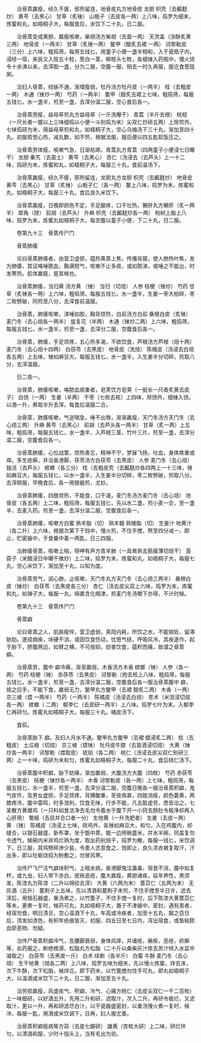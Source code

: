 <!-- { "loadSidebar": true } -->
　　治骨蒸羸瘦，经久不瘥，邪热留连，地骨皮丸方地骨皮 龙胆 枳壳（去瓤麸炒） 黄芩（去黑心） 甘草（炙锉） 山栀子（去皮各一两）上八味，捣罗为细末，炼蜜和丸，如梧桐子大，每服食后，米饮下二十丸，日二服。

　　治骨蒸变成黄胆，羸瘦咳嗽，柴胡汤方柴胡（去苗一两） 天灵盖（涂酥炙黄三两） 地骨皮（一两半） 甘草（炙锉一两） 鳖甲（醋炙去裙 一两） 诃黎勒皮（三分）上六味，粗捣筛，每用五钱匕，用童子小便一盏半相和，入于瓷瓶子内，浸经一宿，来辰又入豉五十粒，葱白一茎，柳枝头七枚，各细锉入药瓶中，慢火烧令十余沸以来，去滓取一盏，分为二服，空腹一服，相去一时久再服，服讫食葱豉粥。

　　治妇人骨蒸，经脉不通，渐增瘦弱，牡丹汤方牡丹皮（一两半） 桂（去粗皮一两） 木通（锉炒一两） 芍药（一两半） 鳖甲（醋炙去裙上七味，粗捣筛，每服五钱匕，水一盏半，煎至一盏，去滓分温二服，空心食后各一。

　　治骨蒸劳瘦，益母草煎丸方益母草（一斤洗曝干） 青蒿（半斤去根） 桃枝（一尺长者一握以上三味细捣以小便一斗别捣为末）尖双仁炒研五两）上除煎外，七味捣研为末，用益母草煎和丸，如梧桐子大，空心乌梅汤下三十丸，渐加至四十丸，初服若觉心热，减丸数，如不热，根据法服，服后便以四五匙软饭压之。

　　治骨蒸劳体瘦，咳嗽气急，日渐枯瘁。青蒿丸方青蒿（四两童子小便浸七日曝干） 龙胆 秦艽（去苗土） 黄芩（去黑心） 杏仁（汤浸去（去芦头）上一十二味，捣研为末，炼蜜和丸，如梧桐子大，每服三十丸，食前温汤下。

　　治骨蒸羸瘦，经久不瘥，邪热留连，龙胆丸方龙胆 枳壳（去瓤麸炒） 地骨皮 黄芩（去黑心） 甘草（炙锉） 山栀子仁（各一两） 鳖上八味，捣罗为末，炼蜜和丸，如梧桐子大，每服三十丸，食后良久米饮下。

　　治骨蒸羸瘦，日晚即颜色不定，手足酸疼，口干壮热，獭肝丸方獭肝（炙一两半） 犀角（镑） 前胡（去芦头） 升麻 枳壳（去瓤麸炒各一两） 柏树上脂上八味，捣罗为末，炼蜜丸如梧桐子大，每空腹以童子小便，下二十丸，日二服。

　　卷第九十三　骨蒸传尸门

　　骨蒸肺痿

　　论曰骨蒸肺痿者，由营卫虚损，蕴热熏蒸上焦，传播肓膜，使人肺热叶焦，发为肺痿，其证咯唾脓血，胸满短气，咳嗽不止多痰，或如脓涕，或唾之不能出，时发寒热。肌体羸瘦，是其候也。

　　治骨蒸肺痿，当归黄 汤方黄 （锉） 当归（切焙） 人参 桔梗（锉炒） 芍药 甘草（炙锉各一两）上六味，粗捣筛，每服五钱匕，水一盏半，生姜一枣大拍碎，枣二枚劈破，同煎至八分，去滓食前温服。

　　治骨蒸，肺痿咳嗽，涕唾如胶，胸背烦热，白前汤方白前 桑根白皮（炙锉） 麦门冬（去心焙各一两半） 旋复花（半两） 木通（锉炒二两）上六味，粗捣筛，每服五钱匕，水一盏半，煎至一盏，去滓分二服，空腹食后各一。

　　治骨蒸，肺痿，手足烦疼，五心热多渴，不欲饮食，芦根汤方芦根（焙十两） 麦门冬（去心焙十四两） 白茯苓（去黑皮） 地骨皮（洗焙） 陈橘皮（汤浸去白焙各五两）上五味，锉如麻豆大，每服五钱匕，水一盏半，入生姜半分切碎，煎取八分，去滓温服。

　　日二夜一。

　　治骨蒸，肺痿咳嗽，咯脓血病重者，皂荚饮方皂荚（一挺长一尺者炙黄去皮子） 白饧（一两） 生姜（半两） 干枣（七枚去核）上四味，除饧外，细锉入饧。以酒一升，煮取半升去滓，每食后温服二合。

　　治骨蒸，肺痿咳嗽，气逆喘急，唾不出唇，渐渐羸瘦，天门冬汤方天门冬（去心焙三两） 升麻 黄芩（去黑心） 前胡（去芦头各一两半） 甘草（炙一两）上五味，粗捣筛，每服五钱匕，水一盏半，入芦根三茎，竹叶三片，煎至一盏，去滓分温二服，空腹食后各一。

　　治骨蒸肺痿，心忪战栗，烦热善忘，精神不宁，梦寐飞扬，吐血，身体疼重或痒。多生疮癣，并治香港脚，茯苓汤方白茯苓（去黑皮） 人参 麦门冬（去心焙） 独活（去芦头） 槟榔（各三分） 桂（去粗皮壳（去瓤麸炒各四两上一十三味，锉如麻豆大，每服五钱匕，以水一盏半，入生姜半分切碎，枣二枚劈破，煎取八分，去滓顿服，早晚食后，各一用银器煎，尤妙。

　　治骨蒸肺痿，四肢烦热，不能食，口干渴，麦门冬汤方麦门冬（去心焙） 地骨皮（各五两）上二味，粗捣筛，每服五钱匕，先以水二盏，煎小麦一合，至一盏半，去麦入药。煎至一盏，去滓分温二服，空腹食后各一。

　　治骨蒸肺痿，咳嗽方白蜜 熟羊脂（切） 熟羊髓 熟猪脂（切） 生姜汁 地黄汁（各二升）上六味，根据次第下于铛中，慢火煎，不住手搅，熬至四分减一，即止，贮密器中，于食羹中着一两匙，日三四服。

　　治肺痿骨蒸，咳嗽上喘，呀呷有声方青羊肺（一具煮熟去筋膜薄切焙干） 莨菪子（米醋浸日中曝干微炒）上二味，捣罗为末，炼蜜和丸，如梧桐子大，每服七丸，空心米饮下，渐加至十丸，以知为度。

　　治骨蒸劳气，润心肺，止咳嗽，天门冬丸方天门冬（去心焙三两半） 桑根白皮（锉炒） 白茯苓（去黑皮各三分） 杏仁（汤去皮尖双上六味，捣罗为末，炼蜜和丸，如弹子大，每服一丸，绵裹含化咽津，煎麦门冬汤嚼下亦得，不计时候。

　　卷第九十三　骨蒸传尸门

　　骨蒸癖

　　论曰骨蒸之人，肌肤瘦悴，营卫虚弱，真阳内耗，所饮之水，不能销铄，留滞胁肋。遂成痼疾，块硬不消，或因饮食伤动，忧思气结，呼吸风冷，其疾遂作，起于胁下，脐腹两边，如臂之横，不可按抑，妨害饮食，蕴积而痛，故谓之骨蒸 癖。

　　治骨蒸劳，腹中 癖冷痛，渐至羸弱，木香汤方木香 槟榔（锉） 人参（各一两） 芍药 桔梗（锉） 赤茯苓（去黑皮） 诃黎勒（炮去核上八味，粗捣筛，每服五钱匕，水一盏半，煎至一盏，去滓分温二服，空腹食后各一服治骨蒸腹中 癖，按之应手，不能下食，羸弱无力，鳖甲丸方鳖甲（去裙 醋炙二两） 木香（一两） 京三棱（煨 一两半） 芍药（一两半） 陈橘皮（汤浸去白焙） 苍术（米泔浸切焙各一两） 槟榔（ 二两） 郁李仁（去皮研一两半）上八味。捣罗七叶为末。入郁李仁再研匀。炼蜜丸如梧桐子大。每服三十丸。橘皮汤下。

　　食前。

　　治骨蒸胁下 癖。及妇人月水不通。鳖甲丸方鳖甲（去裙 醋浸炙二两） 桂（去粗皮） 土瓜根（切焙） 京三棱（煨锉） 牡丹皮牛膝（去苗酒浸切焙） 大黄（锉炒各一两半） 诃黎勒（煨取皮） 琥珀（各二两） 桃仁（汤浸去皮尖双仁别研三两）上一十味，捣研为末和匀，炼蜜丸如梧桐子大，每服二十丸，食后桃仁汤下。

　　治骨蒸腹中积癖，胁下妨痛，渐加羸弱，大腹汤方大腹（四枚） 芍药 赤茯苓（去黑皮） 桔梗（锉炒各一两半） 木香 诃黎勒皮（各一两）上七味，粗捣筛，每服五钱匕，水一盏半，煎至一盏，去滓分温二服，空腹日晚各一服治骨蒸积癖，鬼气疰忤，及男女虚损，手足烦疼，背膊酸重，至夜病甚，四肢消瘦，颜色萎黄，两膝疼冷，腹中雷鸣，时多泄利，饮食无味，行步不能，凡五脏虚劳，悉皆治之，七圣散方黄雌鸡（一只料如食法净去毛勿令着水于腹下开一小窍去肠肚令极净却再入心肝用） 蜀椒（去目并合口者一分） 生地黄（一升洗肥者） 生姜（去皮一两） 黄 （锉） 陈橘皮（汤浸上七味，除鸡外，各锉如麻豆大，和匀，入在鸡腹内，却缝合，以银石器盛，新布罩，坐于甑中蒸，甑一边用碗盛米，并水半碗，同盖复勿令透气，候碗内米并鸡烂熟为度，取出药别焙干，捣罗为散，每服一钱匕，米饮调下，日三服，其鸡劈碎渗少盐，令患人恣意食之，饱即止，良久浓衣被复取汗，汗出多，即以牡蛎烧捣为粉敷之，勿冒风寒。

　　治传尸飞尸注气癖块积气，上喘水病，香港脚鬼注蛊毒，宿食不消，腹中如复杯，或九虫，妇人带下赤白，皮肤恶疮，腹大羸瘦，黄胆诸疾，延年养性，黑须发，陈漆丸方陈漆（二升以绵绞去滓） 大黄（六两为末） 薏苡仁（五两为末） 无灰酒（五升） 蔓荆子上五味，先以清酒和蔓荆子末煎，不住手搅至半日许，滤去滓后，用银石器盛，重汤煮之，以竹篦子，不住手搅一复时，后下陈漆大黄薏苡仁等末，更煮一复时，候药可丸，丸如梧桐子大，置于不津器中，密封，遇有患者，经宿勿食，明日清旦，空心温酒下十丸，年高或冷疾者，加至十五丸，服之百日后，须发如漆色，有积年疮痕皆灭，初服、四五日至七日内，泻出宿食，或鱼粘脓血瘀恶物、勿疑。

　　治传尸骨蒸积癖冷气，及腰脚衰弱，身体风痒，并诸疮，癞疾，恶疮，疥癣等，此药服之，断绝根源，松脂丸方松脂（二十斤以桑柴灰汁炼去苦汁倾入水盆中凝取之） 白茯苓（去黑皮一斤） 白术 续断（各半斤） 白蜜 牛酥 麦门冬（去心焙） 生干地黄（焙各二两）上八味，捣罗五味为细末，先以慢火炼蜜，烊去沫，次下牛酥，次下松脂，候烊讫。即下药末，以竹篦搅勿住手可丸，即丸如梧桐子大，以温酒或米饮下二十丸，日二服，渐加至五十丸。

　　治劳损羸瘦，风虚疰气、积癖、冷气、心痛方桃仁（去皮尖双仁一千二百枚）上一味细研，以好酒五升，先用二升和研，滤取汁，次入二升，再研令极烂，又滤取汁，更以一升，再和研滤尽白汁，以干瓷器盛密封，以重汤慢火煮一复时，候冷，每服一匙，用酒或米饮调下，日再，妇人服尤善。

　　治骨蒸积癖瘦病等方蒜（去皮七瓣研） 雄黄（杏核大研）上二味，研烂拌匀，以清酒和服，少时十指头上，当有毛出为验。

